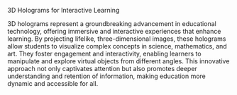 3D Holograms for Interactive Learning

3D holograms represent a groundbreaking advancement in educational technology, offering immersive and interactive experiences that enhance learning. By projecting lifelike, three-dimensional images, these holograms allow students to visualize complex concepts in science, mathematics, and art. They foster engagement and interactivity, enabling learners to manipulate and explore virtual objects from different angles. This innovative approach not only captivates attention but also promotes deeper understanding and retention of information, making education more dynamic and accessible for all.
